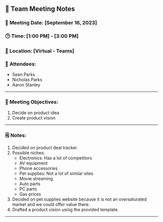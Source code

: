 ## 📝 **Team Meeting Notes**

### 📅 **Meeting Date**: [September 16, 2023]

### 🕒 **Time**: [1:00 PM] - [3:00 PM]

### 📍 **Location**: [Virtual - Teams]

### 📣 **Attendees**:
- Sean Parks
- Nicholas Parks
- Aaron Stanley

---

### 🎯 **Meeting Objectives**:

1. Decide on product idea
2. Create product vision

---

### 🗒️ **Notes**:
1. Decided on product deal tracker
2. Possible niches:
   - Electronics: Has a lot of competitors
   - AV equipment
   - Phone accessories
   - Pet supplies: Not a lot of similar sites
   - Movie streaming
   - Auto parts
   - PC parts
   - Gas prices
3. Decided on pet supplies website because it is not an oversaturated market and we could offer value there.
4. Drafted a product vision using the provided template.


---
